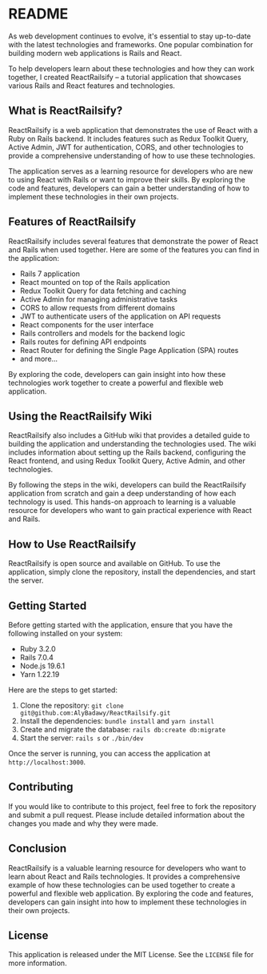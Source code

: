 # README

As web development continues to evolve, it's essential to stay up-to-date with the latest technologies and frameworks. One popular combination for building modern web applications is Rails and React.

To help developers learn about these technologies and how they can work together, I created ReactRailsify – a tutorial application that showcases various Rails and React features and technologies.

## What is ReactRailsify?

ReactRailsify is a web application that demonstrates the use of React with a Ruby on Rails backend. It includes features such as Redux Toolkit Query, Active Admin, JWT for authentication, CORS, and other technologies to provide a comprehensive understanding of how to use these technologies.

The application serves as a learning resource for developers who are new to using React with Rails or want to improve their skills. By exploring the code and features, developers can gain a better understanding of how to implement these technologies in their own projects.

## Features of ReactRailsify

ReactRailsify includes several features that demonstrate the power of React and Rails when used together. Here are some of the features you can find in the application:

- Rails 7 application
- React mounted on top of the Rails application
- Redux Toolkit Query for data fetching and caching
- Active Admin for managing administrative tasks
- CORS to allow requests from different domains
- JWT to authenticate users of the application on API requests
- React components for the user interface
- Rails controllers and models for the backend logic
- Rails routes for defining API endpoints
- React Router for defining the Single Page Application (SPA) routes
- and more...

By exploring the code, developers can gain insight into how these technologies work together to create a powerful and flexible web application.

## Using the ReactRailsify Wiki

ReactRailsify also includes a GitHub wiki that provides a detailed guide to building the application and understanding the technologies used. The wiki includes information about setting up the Rails backend, configuring the React frontend, and using Redux Toolkit Query, Active Admin, and other technologies.

By following the steps in the wiki, developers can build the ReactRailsify application from scratch and gain a deep understanding of how each technology is used. This hands-on approach to learning is a valuable resource for developers who want to gain practical experience with React and Rails.

## How to Use ReactRailsify

ReactRailsify is open source and available on GitHub. To use the application, simply clone the repository, install the dependencies, and start the server.

## Getting Started

Before getting started with the application, ensure that you have the following installed on your system:

- Ruby 3.2.0
- Rails 7.0.4
- Node.js 19.6.1
- Yarn 1.22.19

Here are the steps to get started:

1. Clone the repository: `git clone git@github.com:AlyBadawy/ReactRailsify.git`
2. Install the dependencies: `bundle install` and `yarn install`
3. Create and migrate the database: `rails db:create db:migrate`
4. Start the server: `rails s` or `./bin/dev`

Once the server is running, you can access the application at `http://localhost:3000`.

## Contributing

If you would like to contribute to this project, feel free to fork the repository and submit a pull request. Please include detailed information about the changes you made and why they were made.

## Conclusion

ReactRailsify is a valuable learning resource for developers who want to learn about React and Rails technologies. It provides a comprehensive example of how these technologies can be used together to create a powerful and flexible web application. By exploring the code and features, developers can gain insight into how to implement these technologies in their own projects.

## License

This application is released under the MIT License. See the `LICENSE` file for more information.
